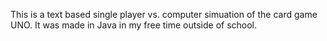 This is a text based single player vs. computer simuation of the card game UNO. It was made in Java in my free time outside of school.
